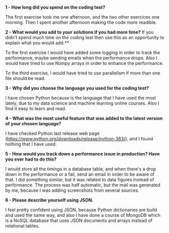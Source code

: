 **1 - How long did you spend on the coding test?**

The first exercise took me one afternoon, and the two other exercices one morning.
Then I spent another afternoon making the code more readible.

**2 - What would you add to your solutions if you had more time?**
If you didn't spend much time on the coding test then use this as an opportunity to explain what you would add.**

To the first exercise I would have added some logging in order to track the performance, maybe sending emails when the performance drops.
Also I would have tried to use Numpy arrays in order to enhance the performance.

To the third exercise, I would have tried to use parallelism if more than one file should be read.


**3 - Why did you choose the language you used for the coding test?**
	
I have chosen Python because is the language that I have used the most lately, due to my data science and machine learning online courses.
Also I find it easy to learn and read.

**4 - What was the most useful feature that was added to the latest version of your chosen language?**

I have checked Python last release web page (https://www.python.org/downloads/release/python-363/), and I found nothing that I have used.

**5 - How would you track down a performance issue in production? Have you ever had to do this?**

I would store all the timings in a database table, and when there's a drop down in the performance or a fail, send an email in order to be aware of that.
I did something similar, but it was related to data figures instead of performance. The process was half automatic, but the mail was generated by me,
because I was adding screenshots from several sources. 

**6 - Please describe yourself using JSON.**

I feel pretty confident using JSON, because Python dictionaries are build and used the same way, and also I have done a course of MongoDB which is 
a NoSQL database that uses JSON documents and arrays instead of relational tables.
